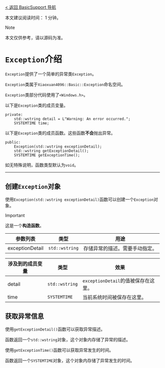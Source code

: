 [< 返回 BasicSupport 导航](../BasicSupport-导航.md)

本文建议阅读时间： 1 分钟。
> [!NOTE]
> 本文仅供参考，请以源码为准。

# `Exception`介绍
`Exception`提供了一个简单的异常类`Exception`。

`Exception`类属于`Xiaoxuan4096::Basic::Exception`命名空间。

`Exception`类部分代码使用了`<Windows.h>`。

以下是`Exception`类的成员变量。
```
private:
    std::wstring detail = L"Warning: An error occurred.";
    SYSTEMTIME time;
```
以下是`Exception`类的成员函数。这些函数**不会**抛出异常。
```
public:
    Exception(std::wstring exceptionDetail);
    std::wstring getExceptionDetail();
    SYSTEMTIME getExceptionTime();
```
如无特殊说明，函数类型默认为`void`。

---
## 创建`Exception`对象
使用`Exception(std::wstring exceptionDetail)`函数可以创建一个`Exception`对象。
> [!IMPORTANT]
> 这是一个**构造函数**。

|参数列表|类型|用途|
|---|---|---|
|exceptionDetail|`std::wstring`|存储异常的描述。需要手动指定。|

|涉及到的成员变量|类型|效果|
|---|---|---|
|detail|`std::wstring`|`exceptionDetail`的值被保存在这里。|
|time|`SYSTEMTIME`|当前系统时间被保存在这里。|

## 获取异常信息
使用`getExceptionDetail()`函数可以获取异常描述。

函数返回一个`std::wstring`对象，这个对象内存储了异常的描述。

使用`getExceptionTime()`函数可以获取异常发生的时间。

函数返回一个`SYSTEMTIME`对象，这个对象内存储了异常发生的时间。
